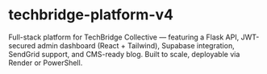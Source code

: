 # techbridge-platform-v4
Full-stack platform for TechBridge Collective — featuring a Flask API, JWT-secured admin dashboard (React + Tailwind), Supabase integration, SendGrid support, and CMS-ready blog. Built to scale, deployable via Render or PowerShell.
